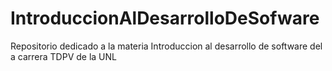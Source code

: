 # IntroduccionAlDesarrolloDeSofware
Repositorio dedicado a la materia Introduccion al desarrollo de software del a carrera TDPV de la UNL
